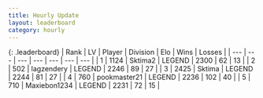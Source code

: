 ```yaml
---
title: Hourly Update
layout: leaderboard
category: hourly
---
```


{: .leaderboard}
| Rank | LV | Player | Division | Elo | Wins | Losses |
| --- | --- | --- | --- | --- | --- | --- |
| <span data-change="0">1</span> | 1124 | <span title="ID: 402846">Sktima2</span> | LEGEND | <span data-change="0">2300</span> | <span data-change="0">62</span> | <span data-change="0">13</span> |
| <span data-change="6">2</span> | 502 | <span title="ID: 628282">lagzendery</span> | LEGEND | <span data-change="27">2246</span> | <span data-change="6">89</span> | <span data-change="0">27</span> |
| <span data-change="-1">3</span> | 2425 | <span title="ID: 353063">Sktima</span> | LEGEND | <span data-change="0">2244</span> | <span data-change="0">81</span> | <span data-change="0">27</span> |
| <span data-change="-1">4</span> | 760 | <span title="ID: 652474">pookmaster21</span> | LEGEND | <span data-change="0">2236</span> | <span data-change="0">102</span> | <span data-change="0">40</span> |
| <span data-change="-1">5</span> | 710 | <span title="ID: 410122">Maxiebon1234</span> | LEGEND | <span data-change="0">2231</span> | <span data-change="0">72</span> | <span data-change="0">15</span> |